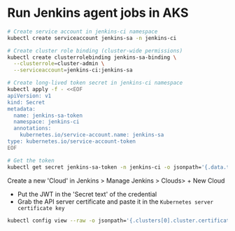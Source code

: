# Run Jenkins agent jobs in AKS

```bash
# Create service account in jenkins-ci namespace                                                                                                                                                    5.76% 9/67GB 
kubectl create serviceaccount jenkins-sa -n jenkins-ci

# Create cluster role binding (cluster-wide permissions)
kubectl create clusterrolebinding jenkins-sa-binding \
  --clusterrole=cluster-admin \
  --serviceaccount=jenkins-ci:jenkins-sa

# Create long-lived token secret in jenkins-ci namespace
kubectl apply -f - <<EOF
apiVersion: v1
kind: Secret
metadata:
  name: jenkins-sa-token
  namespace: jenkins-ci
  annotations:
    kubernetes.io/service-account.name: jenkins-sa
type: kubernetes.io/service-account-token
EOF

# Get the token
kubectl get secret jenkins-sa-token -n jenkins-ci -o jsonpath='{.data.token}' | base64 -d
```

Create a new 'Cloud' in Jenkins > Manage Jenkins > Clouds> + New Cloud
- Put the JWT in the 'Secret text' of the credential
- Grab the API server certificate and paste it in the `Kubernetes server certificate key`
```bash
kubectl config view --raw -o jsonpath='{.clusters[0].cluster.certificate-authority-data}' | base64 -d
```
